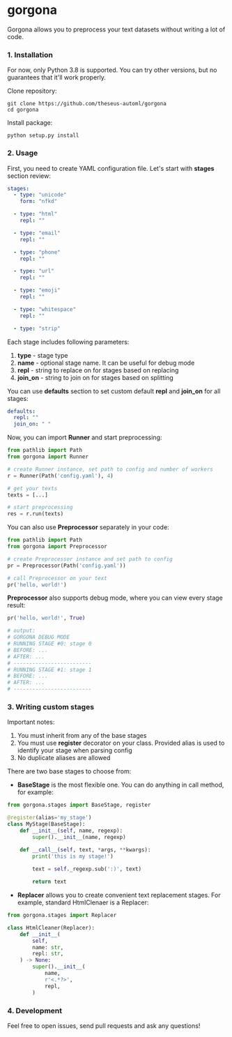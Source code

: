 # gorgona
Gorgona allows you to preprocess your text datasets without writing a lot of code.

### 1. Installation
For now, only Python 3.8 is supported. You can try other versions, but no guarantees that it'll work properly.  

Clone repository:
```
git clone https://github.com/theseus-automl/gorgona
cd gorgona
```

Install package:
```
python setup.py install
```

### 2. Usage
First, you need to create YAML configuration file. Let's start with **stages** section review:
```yaml
stages:
  - type: "unicode"
    form: "nfkd"

  - type: "html"
    repl: ""

  - type: "email"
    repl: ""

  - type: "phone"
    repl: ""

  - type: "url"
    repl: ""

  - type: "emoji"
    repl: ""

  - type: "whitespace"
    repl: ""

  - type: "strip"
```

Each stage includes following parameters:
1. **type** - stage type
2. **name** - optional stage name. It can be useful for debug mode
3. **repl** - string to replace on for stages based on replacing
4. **join_on** - string to join on for stages based on splitting  

You can use **defaults** section to set custom default **repl** and **join_on** for all stages:
```yaml
defaults:
  repl: ""
  join_on: " "
```  

Now, you can import **Runner** and start preprocessing:
```python
from pathlib import Path
from gorgona import Runner

# create Runner instance, set path to config and number of workers
r = Runner(Path('config.yaml'), 4)

# get your texts
texts = [...]

# start preprocessing
res = r.run(texts)
```  

You can also use **Preprocessor** separately in your code:
```python
from pathlib import Path
from gorgona import Preprocessor

# create Preprocessor instance and set path to config
pr = Preprocessor(Path('config.yaml'))

# call Preprocessor on your text
pr('hello, world!')
```  

**Preprocessor** also supports debug mode, where you can view every stage result:
```python
pr('hello, world!', True)

# output:
# GORGONA DEBUG MODE
# RUNNING STAGE #0: stage 0
# BEFORE: ...
# AFTER: ...
# -------------------------
# RUNNING STAGE #1: stage 1
# BEFORE: ...
# AFTER: ...
# -------------------------
```  

### 3. Writing custom stages
Important notes:
1. You must inherit from any of the base stages
2. You must use **register** decorator on your class. Provided alias is used to identify your stage when parsing config
3. No duplicate aliases are allowed

There are two base stages to choose from:
- **BaseStage** is the most flexible one. You can do anything in call method, for example:
```python
from gorgona.stages import BaseStage, register

@register(alias='my_stage')
class MyStage(BaseStage):
    def __init__(self, name, regexp):
        super().__init__(name, regexp)

    def __call__(self, text, *args, **kwargs):
        print('this is my stage!')
        
        text = self._regexp.sub(':)', text)

        return text
```
- **Replacer** allows you to create convenient text replacement stages. For example, standard HtmlClenaer is a Replacer:
```python
from gorgona.stages import Replacer

class HtmlCleaner(Replacer):
    def __init__(
        self,
        name: str,
        repl: str,
    ) -> None:
        super().__init__(
            name,
            r'<.*?>',
            repl,
        )
```


### 4. Development
Feel free to open issues, send pull requests and ask any questions!